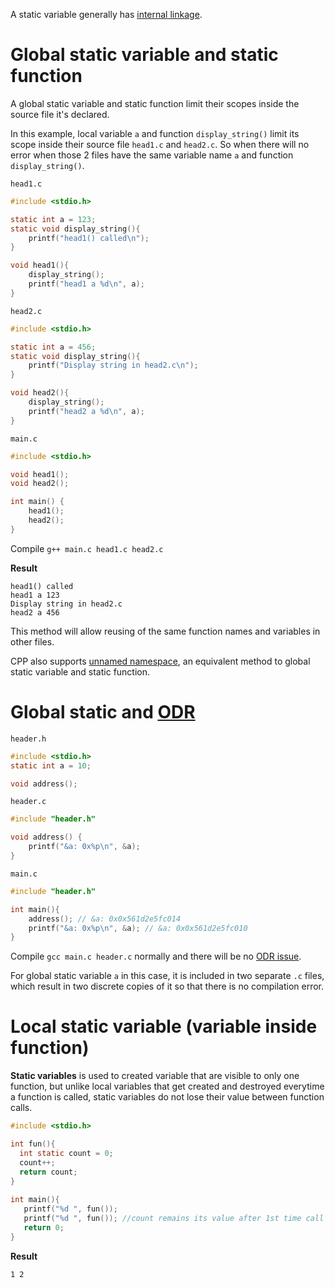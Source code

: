 A static variable generally has [internal linkage](https://github.com/TranPhucVinh/C/blob/master/Introduction/Linkage.md#internal-linkage).

# Global static variable and static function

A global static variable and static function limit their scopes inside the source file it's declared.

In this example, local variable ``a`` and function ``display_string()`` limit its scope inside their source file ``head1.c`` and ``head2.c``. So when there will no error when those 2 files have the same variable name ``a`` and function ``display_string()``.

``head1.c``

```c
#include <stdio.h>

static int a = 123;
static void display_string(){
    printf("head1() called\n");
}

void head1(){
    display_string();
    printf("head1 a %d\n", a);
}
```

``head2.c``
```c
#include <stdio.h>

static int a = 456;
static void display_string(){
	printf("Display string in head2.c\n");
}

void head2(){
	display_string();
	printf("head2 a %d\n", a);
}
```
``main.c``
```c
#include <stdio.h>

void head1();
void head2();

int main() {
	head1();
	head2();
}
```

Compile ``g++ main.c head1.c head2.c``

**Result**

```
head1() called
head1 a 123
Display string in head2.c
head2 a 456
```

This method will allow reusing of the same function names and variables in other files.

CPP also supports [unnamed namespace](https://github.com/TranPhucVinh/Cplusplus/blob/master/Introduction/Function/Namespace.md#unnamed-namespace), an equivalent method to global static variable and static function.

# Global static and [ODR](https://github.com/TranPhucVinh/C/blob/master/Introduction/Header/README.md#one-definition-rule-odr)

``header.h``

```c
#include <stdio.h>
static int a = 10;

void address();
```
``header.c``
```c
#include "header.h"

void address() {
	printf("&a: 0x%p\n", &a);
}
```
``main.c``
```c
#include "header.h"

int main(){ 
    address(); // &a: 0x0x561d2e5fc014
    printf("&a: 0x%p\n", &a); // &a: 0x0x561d2e5fc010
}
```
Compile ``gcc main.c header.c`` normally and there will be no [ODR issue](https://github.com/TranPhucVinh/C/blob/master/Introduction/Header/README.md#one-definition-rule-odr).

For global static variable ``a`` in this case, it is included in two separate ``.c`` files, which result in two discrete copies of it so that there is no compilation error.

# Local static variable (variable inside function)

**Static variables** is used to created variable that are visible to only one function, but unlike local variables that get created and destroyed everytime a function is called, static variables do not lose their value between function calls.

```c
#include <stdio.h> 

int fun(){ 
  int static count = 0; 
  count++;
  return count; 
} 
   
int main(){ 
   printf("%d ", fun()); 
   printf("%d ", fun()); //count remains its value after 1st time call func()
   return 0; 
}
```

**Result**

``1 2``
